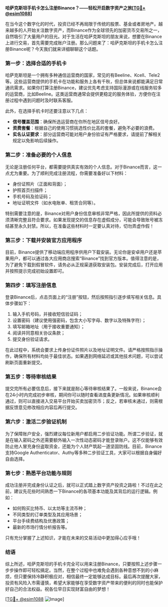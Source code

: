 **哈萨克斯坦手机卡怎么注册Binance？——轻松开启数字资产之旅[[TG💪+ @esim1088](https://t.me/s/esim1088)]**

在当今这个数字化的时代，投资已经不再局限于传统的股票、基金或者房地产。越来越多的人开始关注数字资产，而Binance作为全球领先的加密货币交易所之一，自然吸引了大量用户的目光。对于生活在哈萨克斯坦的朋友来说，想要在Binance上进行交易，首先需要完成账户注册。那么问题来了：哈萨克斯坦的手机卡怎么注册Binance呢？今天我们就来详细聊聊这个话题。

### **第一步：选择合适的手机卡**

哈萨克斯坦是一个拥有多种通信运营商的国家，常见的有Beeline、Kcell、Tele2等。这些运营商提供的手机卡在功能和服务上各有千秋，但总体来说都能满足日常通讯需求。如果你打算注册Binance，建议优先考虑支持国际漫游或在线服务较多的运营商，比如Beeline。这类运营商通常会提供更稳定的服务体验，方便你在注册过程中遇到问题时及时联系客服。

此外，在选择手机卡时还要注意以下几点：
- **信号覆盖范围**：确保所选运营商在你所在地区信号良好。
- **资费套餐**：根据自己的使用习惯挑选性价比高的套餐，避免不必要的浪费。
- **实名认证要求**：部分运营商可能对用户身份验证有严格要求，请提前了解相关规定以免影响后续操作。

### **第二步：准备必要的个人信息**

无论是注册任何平台，都需要提供真实有效的个人信息。对于Binance而言，这一点尤为重要。为了顺利完成注册流程，你需要准备好以下材料：
- 身份证照片（正面和背面）；
- 护照首页扫描件；
- 手机号码及验证码；
- 地址证明文件（如水电账单、租赁合同等）。

特别需要注意的是，Binance对用户身份信息审核非常严格，因此所提供的资料必须清晰完整且符合要求。如果发现提交的信息存在虚假成分，可能会导致账号被冻结甚至永久封禁。所以，在准备这些材料时一定要认真对待，切勿弄虚作假！

### **第三步：下载并安装官方应用程序**

目前，Binance提供了移动端应用程序供用户下载安装。无论你是安卓用户还是苹果用户，都可以通过各大应用商店搜索“Binance”找到官方版本。值得注意的是，为了避免下载到假冒软件，请务必从正规渠道获取安装包。安装完成后，打开应用并按照提示完成初始设置即可。

### **第四步：填写注册信息**

登录Binance后，点击页面上的“注册”按钮，然后按照指引逐步填写相关信息。具体步骤如下：
1. 输入手机号码，并接收短信验证码；
2. 设置密码（建议使用强密码，包含大小写字母、数字以及特殊字符）；
3. 填写邮箱地址（用于接收重要通知）；
4. 阅读并同意相关协议条款；
5. 提交身份验证请求。

在此过程中，系统会要求上传身份证件照片以及地址证明文件。请严格按照指示操作，确保所有材料均处于最佳状态。如果遇到网络延迟或其他技术问题，可以尝试刷新页面重新提交。

### **第五步：等待审核结果**

提交完所有必要信息后，接下来就是耐心等待审核结果了。一般来说，Binance会在24小时内完成初步审核，期间你可以随时查看进度条更新情况。如果审核顺利通过，则可以直接进入交易平台开始买卖加密货币；反之，若审核未通过，则需根据反馈意见修改相应内容后再行提交。

### **第六步：激活二步验证机制**

为了保障账户安全，强烈建议每位新用户都启用二步验证功能。所谓二步验证，就是在输入密码之外还需要额外输入一次性动态密码才能登录账户。这不仅能够有效防止他人冒充身份盗取资金，还能为个人财产筑起一道坚固防线。目前，Binance支持Google Authenticator、Authy等多种二步验证工具，大家可以根据自身偏好自由选择。

### **第七步：熟悉平台功能与规则**

成功注册并完成身份认证之后，就可以正式踏上数字资产投资之路啦！不过在此之前，建议先花些时间熟悉一下Binance的各项基本功能及其背后的运行逻辑。例如：
- 如何购买比特币、以太坊等主流币种；
- 不同类型的订单类型及其应用场景；
- 平台手续费结构及优惠政策；
- 最新的市场行情分析报告等。

只有充分掌握了上述知识，才能在未来的交易活动中更加得心应手哦！

### **结语**

综上所述，哈萨克斯坦的手机卡完全可以用来注册Binance，只要按照上述步骤一步步操作即可轻松搞定。当然，在整个过程中也难免会遇到各种意想不到的小麻烦，但只要保持冷静积极应对，相信最终一定能够达成目标。最后再次提醒大家，投资有风险入市需谨慎，希望大家能够在享受数字资产带来的便利的同时也能保护好自己的合法权益。祝各位早日实现财富自由的梦想！

[[TG💪+ @esim1088](https://t.me/s/esim1088) ![Image](https://i.postimg.cc/4NQfJmqS/Snipaste-2025-05-13-00-14-12.png)]